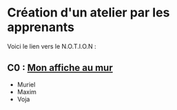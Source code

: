 # Création d'un atelier par les apprenants

Voici le lien vers le N.O.T.I.O.N :

## C0 : <a href="https://www.notion.so/Vision-ing-ec1bce856c7d41aeb9c37a0dbe88cca3">Mon affiche au mur</a>

- Muriel
- Maxim
- Voja
